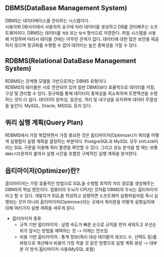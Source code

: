 ## DBMS(DataBase Management System)
DBMS는 데이터베이스를 관리하는 시스템이다.<br>
사용자와 DB사이에서 사용자의 요구에 따라 데이터를 생성하고 DB를 관리해주는 소프트웨어이다.
DBMS는 데이터를 `계층` 또는 `탐색` 형식으로 저장한다.
파일 시스템을 사용해 저장하며 따라서 테이블 간에는 아무런 관계가 없다.
데이터에 대한 많은 보안을 제공하지 않으며 정규화를 수행할 수 없어 데이터는 높은 중복성을 가질 수 있다.

## RDBMS(Relational DataBase Management System)
RDBMS는 관계형 모델을 기반으로하는 DBMS 유형이다.<br>
RDBMS의 테이블은 서로 연관되어 있어 일반 DBMS보다 효율적으로 데이터를 저장, 구성 및 관리할 수 있다.
정규화를 통해 데이터의 중복성을 최소화하며 트랜잭션을 수행하는 것이 더 쉽다.
데이터의 원자성, 일관성, 격리 및 내구성을 유지하며 데이터 무결성을 높인다.
MySQL, Oracle, MSSQL 등이 있다.

## 쿼리 실행 계획(Query Plan)
RDBMS에서 가장 복잡하면서 가장 중요한 것은 옵티마이저(Optimizer)가 쿼리를 어떻게 실행할지
실행 계획을 결정하는 부분이다.
PostgreSQL과 MySQL 모두 `EXPLAIN`이라는 SQL 구문을 이용해 쿼리 플랜을 확인할 수 있다.
그리고 성능 분석을 할 때는 보통 `ANALYZE`문까지 붙여서 실행 시간을 포함한 구체적인 실행 계획을
분석한다.

## 옵티마이저(Optimizer)란?
옵티마이저는 가장 효율적인 방법으로 SQL을 수행할 최적의 처리 경로를 생성해주는 DBMS의 핵심 엔진이다.
컴퓨터의 두뇌가 CPU인 것처럼 DBMS의 두뇌는 옵티마이저라고 할 수 있다.
개발자가 SQL을 작성하고 실행하면 소프트웨어 실행파일처럼 즉시 실행되는 것이 아니라 
옵티마이저(Optimizer)라는 곳에서 쿼리문을 어떻게 실행실지에 대해 여러가지 실행 계획을 세우게 된다.

* 옵티마이저 종류
  * 규칙 기반 옵티마이저 : 실행 속도가 빠른 순으로 규칙을 먼저 세워두고 우선순위가 앞서는 방법을 채택하는 것 -> 이제는 안쓰임
  * 비용 기반 옵티마이저 : 통계 정보(쿼리 대상 테이블의 레코드 수, 선택도 등)를 바탕으로 계산해서 비용이 가장 적을 것 같은 방향으로 실행 계획 생성 -> 대부분 이 방식 옵티마이저 사용(MySQL 포함)


